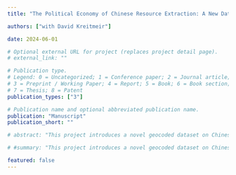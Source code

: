 ```yaml
---
title: "The Political Economy of Chinese Resource Extraction: A New Dataset"

authors: ["with David Kreitmeir"]

date: 2024-06-01

# Optional external URL for project (replaces project detail page).
# external_link: ""

# Publication type.
# Legend: 0 = Uncategorized; 1 = Conference paper; 2 = Journal article;
# 3 = Preprint / Working Paper; 4 = Report; 5 = Book; 6 = Book section;
# 7 = Thesis; 8 = Patent
publication_types: ["3"]

# Publication name and optional abbreviated publication name.
publication: "Manuscript"
publication_short: ""

# abstract: "This project introduces a novel geocoded dataset on Chinese overseas mining and exploration projects. We construct a firm-commodity-mine level dataset by 1) identifying the set of overseas mining projects from official records from the Chinese Ministry of Commerce website, 2) coding their geolocation, project owners, and commodities, and 3) linking the project owners to administrative firm-level datasets from China, including firm-commodity-year level customs records. The result is the most comprehensive and granular dataset on Chinese overseas mining projects to date, allowing us to provide new empirical insights into the process behind China’s mining investments and their economic and social impact in the host countries."

# #summary: "This project introduces a novel geocoded dataset on Chinese overseas mining and exploration projects. We construct a firm-commodity-mine level dataset by 1) identifying the set of overseas mining projects from official records from the Chinese Ministry of Commerce website, 2) coding their geolocation, project owners, and commodities, and 3) linking the project owners to administrative firm-level datasets from China, including firm-commodity-year level customs records. The result is the most comprehensive and granular dataset on Chinese overseas mining projects to date, allowing us to provide new empirical insights into the process behind China’s mining investments and their economic and social impact in the host countries."

featured: false
---
```

